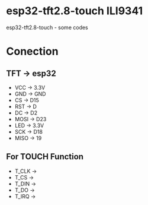 # esp32-tft2.8-touch ILI9341
esp32-tft2.8-touch - some codes

# Conection
## TFT -> esp32
- VCC -> 3.3V
- GND -> GND
- CS -> D15
- RST -> D
- DC -> D2
- MOSI -> D23
- LED -> 3.3V
- SCK -> D18
- MISO -> 19
## For TOUCH Function
- T_CLK -> 
- T_CS -> 
- T_DIN -> 
- T_DO -> 
- T_IRQ -> 
